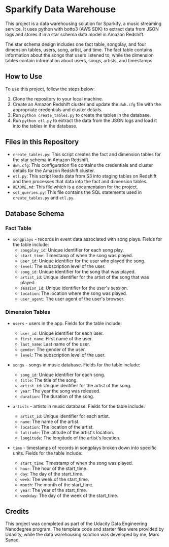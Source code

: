 # Sparkify Data Warehouse

This project is a data warehousing solution for Sparkify, a music streaming service. It uses python with botto3 (AWS SDK) to extract data from JSON logs and stores it in a star schema data model in Amazon Redshift. 

The star schema design includes one fact table, songplay, and four dimension tables, users, song, artist, and time. The fact table contains information about the songs that users listened to, while the dimension tables contain information about users, songs, artists, and timestamps.

## How to Use

To use this project, follow the steps below:

1. Clone the repository to your local machine.
2. Create an Amazon Redshift cluster and update the `dwh.cfg` file with the appropriate credentials and cluster details.
3. Run `python create_tables.py` to create the tables in the database.
4. Run `python etl.py` to extract the data from the JSON logs and load it into the tables in the database.

## Files in this Repository

- `create_tables.py`: This script creates the fact and dimension tables for the star schema in Amazon Redshift.
- `dwh.cfg`: This configuration file contains the credentials and cluster details for the Amazon Redshift cluster.
- `etl.py`: This script loads data from S3 into staging tables on Redshift and then processes that data into the fact and dimension tables.
- `README.md`: This file which is a documentaion for the project.
- `sql_queries.py`: This file contains the SQL statements used in `create_tables.py` and `etl.py`.


## Database Schema

### Fact Table
- `songplays` - records in event data associated with song plays. Fields for the table include:
    - `songplay_id`: Unique identifier for each song play.
    - `start_time`: Timestamp of when the song was played.
    - `user_id`: Unique identifier for the user who played the song.
    - `level`: The subscription level of the user.
    - `song_id`: Unique identifier for the song that was played.
    - `artist_id`: Unique identifier for the artist of the song that was played.
    - `session_id`: Unique identifier for the user's session.
    - `location`: The location where the song was played.
    - `user_agent`: The user agent of the user's browser.

### Dimension Tables
- `users` - users in the app. Fields for the table include:
    - `user_id`: Unique identifier for each user.
    - `first_name`: First name of the user.
    - `last_name`: Last name of the user.
    - `gender`: The gender of the user.
    - `level`: The subscription level of the user.

- `songs` - songs in music database. Fields for the table include:
    - `song_id`: Unique identifier for each song.
    - `title`: The title of the song.
    - `artist_id`: Unique identifier for the artist of the song.
    - `year`: The year the song was released.
    - `duration`: The duration of the song.

- `artists` - artists in music database. Fields for the table include:
    - `artist_id`: Unique identifier for each artist.
    - `name`: The name of the artist.
    - `location`: The location of the artist.
    - `latitude`: The latitude of the artist's location.
    - `longitude`: The longitude of the artist's location.

- `time` - timestamps of records in songplays broken down into specific units. Fields for the table include:
  - `start_time`: Timestamp of when the song was played.
  - `hour`: The hour of the start_time.
  - `day`: The day of the start_time.
  - `week`: The week of the start_time.
  - `month`: The month of the start_time.
  - `year`: The year of the start_time.
  - `weekday`: The day of the week of the start_time.

## Credits
This project was completed as part of the Udacity Data Engineering Nanodegree program. The template code and starter files were provided by Udacity, while the data warehousing solution was developed by me, Marc Sanad.
